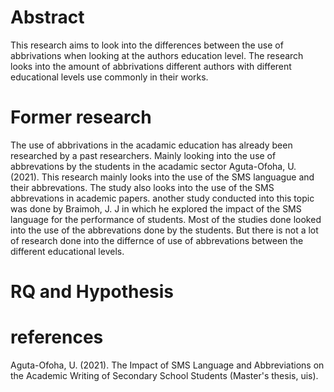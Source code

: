 # Abstract 
This research aims to look into the differences between the use of abbrivations when looking at the authors education level. 
The research looks into the amount of abbrivations different authors with different educational levels use commonly in their works.

# Former research

The use of abbrivations in the acadamic education has already been researched by a past researchers.
Mainly looking into the use of abbrevations by the students in the acadamic sector Aguta-Ofoha, U. (2021). 
This research mainly looks into the use of the SMS languague and their abbrevations. The study also looks into the use of the SMS abbrevations in academic papers.
another study conducted into this topic was done by Braimoh, J. J in which he explored the impact of the SMS language for the performance of students.
Most of the studies done looked into the use of the abbrevations done by the students. 
But there is not a lot of research done into the differnce of use of abbrevations between the different educational levels.

# RQ and Hypothesis




# references  
Aguta-Ofoha, U. (2021). The Impact of SMS Language and Abbreviations on the Academic Writing of Secondary School Students (Master's thesis, uis).


